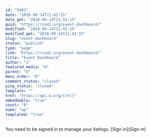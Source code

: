 ```yaml
---
id: "5481"
date: "2018-09-14T21:42:15"
date_gmt: "2018-09-14T21:42:15"
guid: "https://rcodi.org/event-dashboard/"
modified: "2018-09-14T21:42:15"
modified_gmt: "2018-09-14T21:42:15"
slug: "event-dashboard"
status: "publish"
type: "page"
link: "https://rcodi.org/event-dashboard/"
title: "Event Dashboard"
author: "1"
featured_media: "0"
parent: "0"
menu_order: "0"
comment_status: "closed"
ping_status: "closed"
template: ""
href: "https://api.w.org/{rel}"
embeddable: "true"
count: "0"
name: "wp"
templated: "true"
---
```

You need to be signed in to manage your listings. [Sign in](Sign in)